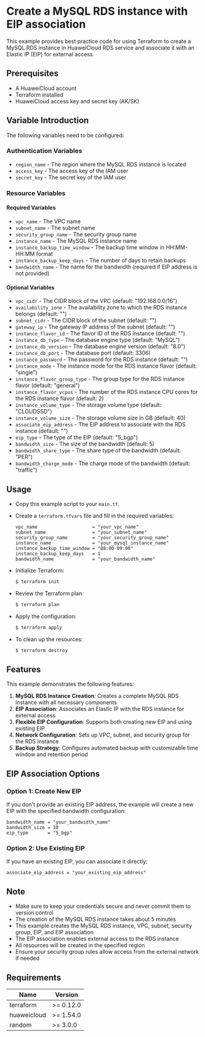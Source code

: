 # Create a MySQL RDS instance with EIP association

This example provides best practice code for using Terraform to create a MySQL RDS instance in HuaweiCloud RDS service
and associate it with an Elastic IP (EIP) for external access.

## Prerequisites

* A HuaweiCloud account
* Terraform installed
* HuaweiCloud access key and secret key (AK/SK)

## Variable Introduction

The following variables need to be configured:

### Authentication Variables

* `region_name` - The region where the MySQL RDS instance is located
* `access_key` - The access key of the IAM user
* `secret_key` - The secret key of the IAM user

### Resource Variables

#### Required Variables

* `vpc_name` - The VPC name
* `subnet_name` - The subnet name
* `security_group_name` - The security group name
* `instance_name` - The MySQL RDS instance name
* `instance_backup_time_window` - The backup time window in HH:MM-HH:MM format
* `instance_backup_keep_days` - The number of days to retain backups
* `bandwidth_name` - The name for the bandwidth (required if EIP address is not provided)

#### Optional Variables

* `vpc_cidr` - The CIDR block of the VPC (default: "192.168.0.0/16")
* `availability_zone` - The availability zone to which the RDS instance belongs (default: "")
* `subnet_cidr` - The CIDR block of the subnet (default: "")
* `gateway_ip` - The gateway IP address of the subnet (default: "")
* `instance_flavor_id` - The flavor ID of the RDS instance (default: "")
* `instance_db_type` - The database engine type (default: "MySQL")
* `instance_db_version` - The database engine version (default: "8.0")
* `instance_db_port` - The database port (default: 3306)
* `instance_password` - The password for the RDS instance (default: "")
* `instance_mode` - The instance mode for the RDS instance flavor (default: "single")
* `instance_flavor_group_type` - The group type for the RDS instance flavor (default: "general")
* `instance_flavor_vcpus` - The number of the RDS instance CPU cores for the RDS instance flavor (default: 2)
* `instance_volume_type` - The storage volume type (default: "CLOUDSSD")
* `instance_volume_size` - The storage volume size in GB (default: 40)
* `associate_eip_address` - The EIP address to associate with the RDS instance (default: "")
* `eip_type` - The type of the EIP (default: "5_bgp")
* `bandwidth_size` - The size of the bandwidth (default: 5)
* `bandwidth_share_type` - The share type of the bandwidth (default: "PER")
* `bandwidth_charge_mode` - The charge mode of the bandwidth (default: "traffic")

## Usage

* Copy this example script to your `main.tf`.

* Create a `terraform.tfvars` file and fill in the required variables:

  ```hcl
  vpc_name                    = "your_vpc_name"
  subnet_name                 = "your_subnet_name"
  security_group_name         = "your_security_group_name"
  instance_name               = "your_mysql_instance_name"
  instance_backup_time_window = "08:00-09:00"
  instance_backup_keep_days   = 1
  bandwidth_name              = "your_bandwidth_name"
  ```

* Initialize Terraform:

  ```bash
  $ terraform init
  ```

* Review the Terraform plan:

  ```bash
  $ terraform plan
  ```

* Apply the configuration:

  ```bash
  $ terraform apply
  ```

* To clean up the resources:

  ```bash
  $ terraform destroy
  ```

## Features

This example demonstrates the following features:

1. **MySQL RDS Instance Creation**: Creates a complete MySQL RDS instance with all necessary components
2. **EIP Association**: Associates an Elastic IP with the RDS instance for external access
3. **Flexible EIP Configuration**: Supports both creating new EIP and using existing EIP
4. **Network Configuration**: Sets up VPC, subnet, and security group for the RDS instance
5. **Backup Strategy**: Configures automated backup with customizable time window and retention period

## EIP Association Options

### Option 1: Create New EIP

If you don't provide an existing EIP address, the example will create a new EIP with the specified bandwidth configuration:

```hcl
bandwidth_name = "your_bandwidth_name"
bandwidth_size = 10
eip_type       = "5_bgp"
```

### Option 2: Use Existing EIP

If you have an existing EIP, you can associate it directly:

```hcl
associate_eip_address = "your_existing_eip_address"
```

## Note

* Make sure to keep your credentials secure and never commit them to version control
* The creation of the MySQL RDS instance takes about 5 minutes
* This example creates the MySQL RDS instance, VPC, subnet, security group, EIP, and EIP association
* The EIP association enables external access to the RDS instance
* All resources will be created in the specified region
* Ensure your security group rules allow access from the external network if needed

## Requirements

| Name | Version |
| ---- | ---- |
| terraform | >= 0.12.0 |
| huaweicloud | >= 1.54.0 |
| random | >= 3.0.0 |
